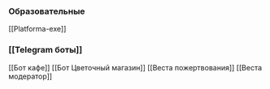 ### Образовательные 
[[Platforma-exe]]

### [[Telegram боты]]
[[Бот кафе]]
[[Бот Цветочный магазин]]
[[Веста пожертвования]]
[[Веста модератор]]
